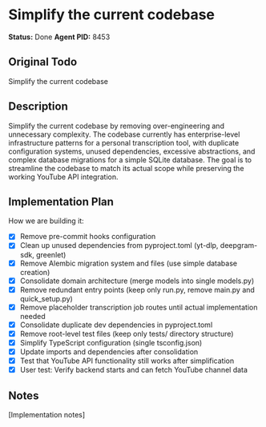 # Simplify the current codebase
**Status:** Done
**Agent PID:** 8453

## Original Todo
Simplify the current codebase

## Description
Simplify the current codebase by removing over-engineering and unnecessary complexity. The codebase currently has enterprise-level infrastructure patterns for a personal transcription tool, with duplicate configuration systems, unused dependencies, excessive abstractions, and complex database migrations for a simple SQLite database. The goal is to streamline the codebase to match its actual scope while preserving the working YouTube API integration.

## Implementation Plan
How we are building it:
- [x] Remove pre-commit hooks configuration
- [x] Clean up unused dependencies from pyproject.toml (yt-dlp, deepgram-sdk, greenlet)
- [x] Remove Alembic migration system and files (use simple database creation)
- [x] Consolidate domain architecture (merge models into single models.py)
- [x] Remove redundant entry points (keep only run.py, remove main.py and quick_setup.py)
- [x] Remove placeholder transcription job routes until actual implementation needed
- [x] Consolidate duplicate dev dependencies in pyproject.toml
- [x] Remove root-level test files (keep only tests/ directory structure)
- [x] Simplify TypeScript configuration (single tsconfig.json)
- [x] Update imports and dependencies after consolidation
- [x] Test that YouTube API functionality still works after simplification
- [x] User test: Verify backend starts and can fetch YouTube channel data

## Notes
[Implementation notes]